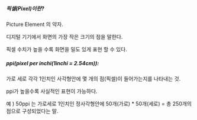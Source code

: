 ##### 픽셀(Pixel)이란?

Picture Element 의 약자.

디지털 기기에서 화면의 가장 작은 크기의 점을 말한다.

픽셀 수치가 높을 수록 화면을 밀도 있게 표현 할 수 있다.

##### ppi(pixel per inchi(1inchi = 2.54cm)):

가로 세로 각각 1인치인 사각형안에 몇 개의 점(픽셀)이 들어가는지를 나타내는 것.

ppi가 높을수록 사실적인 표현이 가능하다.

예 ) 50ppi 는 가로세로 1인치인 정사각형안에 50개(가로) * 50개(세로) = 총 250개의 점으로 구성되었다는 말.
